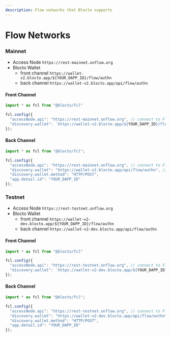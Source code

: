 ```yaml
---
description: Flow networks that Blocto supports
---
```


# Flow Networks

### Mainnet

* Access Node `https://rest-mainnet.onflow.org`
* Blocto Wallet&#x20;
  * front channel `https://wallet-v2.blocto.app/${YOUR_DAPP_ID}/flow/authn`
  * back channel `https://wallet-v2.blocto.app/api/flow/authn`

#### Front Channel

```javascript
import * as fcl from "@blocto/fcl"

fcl.config({
  "accessNode.api": "https://rest-mainnet.onflow.org", // connect to Flow mainnet
  "discovery.wallet": `https://wallet-v2.blocto.app/${YOUR_DAPP_ID}/flow/authn` // use Blocto mainnet wallet
});
```

#### Back Channel

```javascript
import * as fcl from "@blocto/fcl";

fcl.config({
  "accessNode.api": "https://rest-mainnet.onflow.org", // connect to Flow mainnet
  "discovery.wallet": "https://wallet-v2.blocto.app/api/flow/authn", // use Blocto mainnet wallet
  "discovery.wallet.method": "HTTP/POST",
  "app.detail.id": "YOUR_DAPP_ID"
});
```

### Testnet

* Access Node `https://rest-testnet.onflow.org`
* Blocto Wallet&#x20;
  * front channel `https://wallet-v2-dev.blocto.app/${YOUR_DAPP_ID}/flow/authn`
  * back channel `https://wallet-v2-dev.blocto.app/api/flow/authn`

#### Front Channel

```javascript
import * as fcl from "@blocto/fcl"

fcl.config({
  "accessNode.api": "https://rest-testnet.onflow.org", // connect to Flow testnet
  "discovery.wallet": `https://wallet-v2-dev.blocto.app/${YOUR_DAPP_ID}/flow/authn` // use Blocto testnet wallet
});
```

#### Back Channel

```javascript
import * as fcl from "@blocto/fcl";

fcl.config({
  "accessNode.api": "https://rest-testnet.onflow.org", // connect to Flow testnet
  "discovery.wallet": "https://wallet-v2-dev.blocto.app/api/flow/authn", // use Blocto testnet wallet
  "discovery.wallet.method": "HTTP/POST",
  "app.detail.id": "YOUR_DAPP_ID"
});
```
